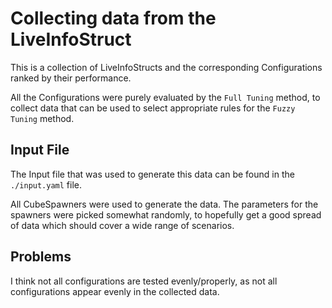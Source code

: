# Collecting data from the LiveInfoStruct

This is a collection of LiveInfoStructs and the corresponding Configurations ranked by their performance.

All the Configurations were purely evaluated by the `Full Tuning` method, to collect data that can be used to select appropriate rules for the `Fuzzy Tuning` method.

## Input File

The Input file that was used to generate this data can be found in the `./input.yaml` file.

All CubeSpawners were used to generate the data. The parameters for the spawners were picked somewhat randomly, to hopefully get a good spread of data which should cover a wide range of scenarios.

## Problems

I think not all configurations are tested evenly/properly, as not all configurations appear evenly in the collected data.
